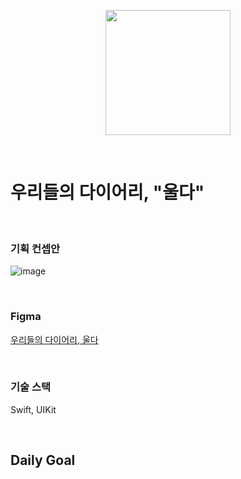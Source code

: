 <p align="center">
  <img src="https://github.com/user-attachments/assets/e201436f-fdf4-4460-9703-7c47e79757da" width="200" height="200"/>
</p>

<br>

# 우리들의 다이어리, "울다"

<br>

### 기획 컨셉안
![image](https://github.com/user-attachments/assets/fa720911-78fb-4fcc-8c60-2a1327e4bb73)

<br>

### Figma

[우리들의 다이어리, 울다](https://www.figma.com/design/4XnRA4iHJyDHKtFArvhVBG/ULDA?m=auto&t=wEoCwoRnoRfEIwtj-1)

<br>

### 기술 스택
Swift, UIKit

<br>

## Daily Goal
